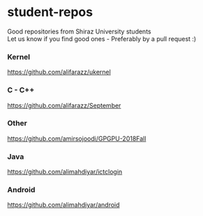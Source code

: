 # student-repos
Good repositories from Shiraz University students  
Let us know if you find good ones - Preferably by a pull request :)
### Kernel
https://github.com/alifarazz/ukernel
### C - C++
https://github.com/alifarazz/September
### Other
https://github.com/amirsojoodi/GPGPU-2018Fall
### Java
https://github.com/alimahdiyar/ictclogin
### Android
https://github.com/alimahdiyar/android
